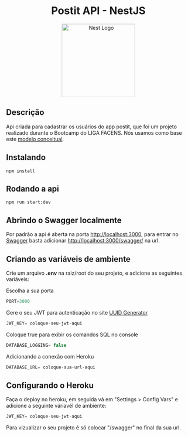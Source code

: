   <h1 align="center">Postit API - NestJS</h1>
<p align="center">
  <a href="http://nestjs.com/" target="blank"><img src="https://nestjs.com/img/logo-small.svg" width="200" alt="Nest Logo" /></a>
</p>

## Descrição
Api criada para cadastrar os usuários do app postit, que foi um projeto realizado durante o Bootcamp do LIGA FACENS.
Nós usamos como base este [modelo conceitual](https://lucid.app/lucidchart/b75a4049-ab73-4240-ae5d-9a4a59b204c9/edit?page=0_0&invitationId=inv_a33eb8ef-ce86-457a-a611-c710c63de62e#).
## Instalando

```node
npm install
```

## Rodando a api

```npm
npm run start:dev
```

## Abrindo o Swagger localmente
Por padrão a api é aberta na porta [http://localhost:3000](http://localhost:3000), para entrar no [Swagger](https://swagger.io) basta adicionar [http://localhost:3000/swagger/](http://localhost:3000/swagger/) na url.

## Criando as variáveis de ambiente
Crie um arquivo __.env__ na raiz/root do seu projeto, e adicione as seguintes variáveis:

Escolha a sua porta
```js
PORT=3000 
```
Gere o seu JWT para autenticação no site [UUID Generator](https://www.uuidgenerator.net)
```js
JWT_KEY= coloque-seu-jwt-aqui 
```

Coloque true para exibir os comandos SQL no console
```js
DATABASE_LOGGING= false
```

Adicionando a conexão com Heroku
```js
DATABASE_URL= coloque-sua-url-aqui
```

## Configurando o Heroku
Faça o deploy  no heroku, em seguida vá em "Settings > Config Vars" e adicione a seguinte váriavél de ambiente:

```js
JWT_KEY= coloque-seu-jwt-aqui 
```

Para vizualizar o seu projeto é só colocar "/swagger" no final da sua url.